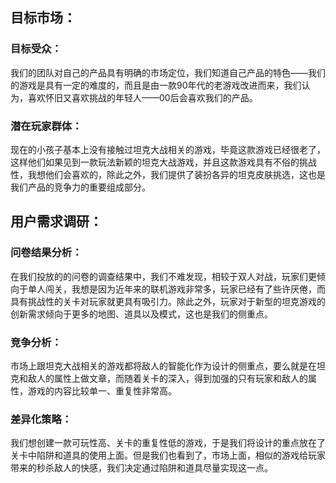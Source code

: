 ## 目标市场：
### 目标受众：
我们的团队对自己的产品具有明确的市场定位，我们知道自己产品的特色——我们的游戏是具有一定的难度的，而且是由一款90年代的老游戏改进而来，我们认为，喜欢怀旧又喜欢挑战的年轻人——00后会喜欢我们的产品。  
### 潜在玩家群体：
现在的小孩子基本上没有接触过坦克大战相关的游戏，毕竟这款游戏已经很老了，这样他们如果见到一款玩法新颖的坦克大战游戏，并且这款游戏具有不俗的挑战性，我想他们会喜欢的，除此之外，我们提供了装扮各异的坦克皮肤挑选，这也是我们产品的竞争力的重要组成部分。

## 用户需求调研：
### 问卷结果分析：
在我们投放的的问卷的调查结果中，我们不难发现，相较于双人对战，玩家们更倾向于单人闯关，我想是因为近年来的联机游戏非常多，玩家已经有了些许厌倦，而具有挑战性的关卡对玩家就更具有吸引力。除此之外，玩家对于新型的坦克游戏的创新需求倾向于更多的地图、道具以及模式，这也是我们的侧重点。
### 竞争分析：
市场上跟坦克大战相关的游戏都将敌人的智能化作为设计的侧重点，要么就是在坦克和敌人的属性上做文章，而随着关卡的深入，得到加强的只有玩家和敌人的属性，游戏的内容比较单一、重复性非常高。
### 差异化策略：
我们想创建一款可玩性高、关卡的重复性低的游戏，于是我们将设计的重点放在了关卡中陷阱和道具的使用上面。但是我们也看到了，市场上面，相似的游戏给玩家带来的秒杀敌人的快感，我们决定通过陷阱和道具尽量实现这一点。

